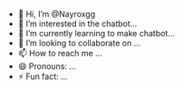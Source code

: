 - 👋 Hi, I’m @Nayroxgg
- 👀 I’m interested in the chatbot...
- 🌱 I’m currently learning to make chatbot...
- 💞️ I’m looking to collaborate on ...
- 📫 How to reach me ...
- 😄 Pronouns: ...
- ⚡ Fun fact: ...

<!---
Nayroxgg/Nayroxgg is a ✨ special ✨ repository because its `README.md` (this file) appears on your GitHub profile.
You can click the Preview link to take a look at your changes.
--->
